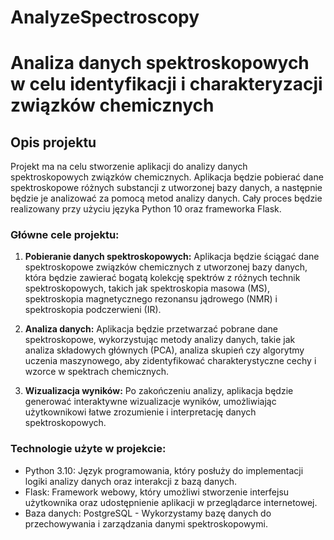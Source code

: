 # AnalyzeSpectroscopy

# Analiza danych spektroskopowych w celu identyfikacji i charakteryzacji związków chemicznych

## Opis projektu

Projekt ma na celu stworzenie aplikacji do analizy danych spektroskopowych związków chemicznych. Aplikacja będzie pobierać dane spektroskopowe różnych substancji z utworzonej bazy danych, a następnie będzie je analizować za pomocą metod analizy danych. Cały proces będzie realizowany przy użyciu języka Python 10 oraz frameworka Flask.

### Główne cele projektu:

1. **Pobieranie danych spektroskopowych:** Aplikacja będzie ściągać dane spektroskopowe związków chemicznych z utworzonej bazy danych, która będzie zawierać bogatą kolekcję spektrów z różnych technik spektroskopowych, takich jak spektroskopia masowa (MS), spektroskopia magnetycznego rezonansu jądrowego (NMR) i spektroskopia podczerwieni (IR).

2. **Analiza danych:** Aplikacja będzie przetwarzać pobrane dane spektroskopowe, wykorzystując metody analizy danych, takie jak analiza składowych głównych (PCA), analiza skupień czy algorytmy uczenia maszynowego, aby zidentyfikować charakterystyczne cechy i wzorce w spektrach chemicznych.

3. **Wizualizacja wyników:** Po zakończeniu analizy, aplikacja będzie generować interaktywne wizualizacje wyników, umożliwiając użytkownikowi łatwe zrozumienie i interpretację danych spektroskopowych.

### Technologie użyte w projekcie:

- Python 3.10: Język programowania, który posłuży do implementacji logiki analizy danych oraz interakcji z bazą danych.
- Flask: Framework webowy, który umożliwi stworzenie interfejsu użytkownika oraz udostępnienie aplikacji w przeglądarce internetowej.
- Baza danych: PostgreSQL - Wykorzystamy bazę danych do przechowywania i zarządzania danymi spektroskopowymi.
